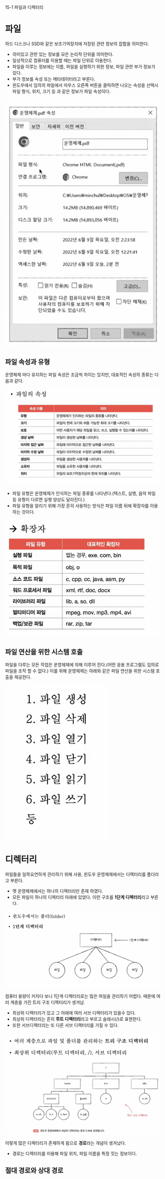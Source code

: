 15-1 파일과 디렉터리

# 파일
하드 디스크나 SSD와 같은 보조기억장치에 저장된 관련 정보의 잡합을 의미한다.

- 의미있고 관련 있는 정보를 모은 논리적 단위를 의미한다.
- 일상적으로 컴퓨터를 이용할 때는 파일 단위로 이용한다.
- 파일을 이루는 정보에는 이름, 파일을 실행하기 위한 정보, 파일 관련 부가 정보가 있다.
- 부가 정보를 속성 또는 메타데이터라고 부른다.
- 윈도우에서 임의의 파일에서 마우스 오른쪽 버튼을 클릭하면 나오는 속성을 선택시 파일 형식, 위치, 크기 등 과 같은 정보가 파일 속성이다.

![alt text](<스크린샷 2024-04-18 054746.png>)

## 파일 속성과 유형
운영체제 마다 유지하는 파일 속성은 조금씩 차이는 있지만, 대표적인 속성의 종류는 다음과 같다.

![alt text](<스크린샷 2024-04-18 054754.png>)

- 파일 유형은 운영체제가 인식하는 파일 종류를 나타낸다.(텍스트, 실행, 음악 파일 등 유형이 다르면 실행 양상도 달라진다.)
- 파일 유형을 알리기 위해 가장 흔히 사용하는 방식은 파일 이름 뒤에 확장자를 이용하는 것이다.

![alt text](<스크린샷 2024-04-18 054802.png>)

## 파일 연산을 위한 시스템 호출
파일을 다루는 모든 작업은 운영체제에 의해 이루어 진다.(어떤 응용 프로그램도 임의로 파일을 조작 할 수 없다.) 이를 위해 운영체제는 아래와 같은 파일 연산을 위한 시스템 호출을 제공한다.

![alt text](<스크린샷 2024-04-18 054812.png>)

# 디렉터리
파일들을 일목요연하게 관리하기 위해 사용, 윈도우 운영체제에서는 디렉터리를 폴더라고 부른다.
- 옛 운영체제에서는 하나의 디렉터리만 존재 하였다.
- 모든 파일이 하나의 디렉터리 아래에 있었다. 이런 구조를 **1단계 디렉터리**라고 부른다.

![alt text](<스크린샷 2024-04-18 054818.png>)

컴퓨터 용량이 커지다 보니 1단계 디렉터리로는 많은 파일을 관리하기 어렵다. 때문에 여러 계층을 가진 트리 구조 디렉터리가 생겨남.
- 최상위 디렉터리가 있고 그 아래에 여러 서브 디렉터리가 있을수 있다.
- 최상위 디렉터리는 흔히 **루트 디렉터리**라고 부르고 슬래시(/)로 표현한다.
- 또한 서브디렉터리는 또 다른 서브 디렉터리를 가질 수 있다.

![alt text](<스크린샷 2024-04-18 054829.png>)

이렇게 많은 디렉터리가 존재하게 됨으로 **경로**라는 개념이 생겨났다.
- 경로는 디렉터리를 이용해 파일 위치, 파일 이름을 특정 짓는 정보이다.

## 절대 경로와 상대 경로
